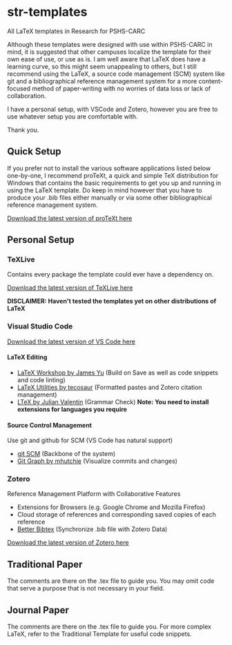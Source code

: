 # str-templates
All LaTeX templates in Research for PSHS-CARC

Although these templates were designed with use within PSHS-CARC in mind, it is suggested that other campuses localize the template for their own ease of use, or use as is. I am well aware that LaTeX does have a learning curve, so this might seem unappealing to others, but I still recommend using the LaTeX, a source code management (SCM) system like git and a bibliographical reference management system for a more content-focused method of paper-writing with no worries of data loss or lack of collaboration.

I have a personal setup, with VSCode and Zotero, however you are free to use whatever setup you are comfortable with.

Thank you.

## Quick Setup
If you prefer not to install the various software applications listed below one-by-one, I recommend proTeXt, a quick and simple TeX distribution for Windows that contains the basic requirements to get you up and running in using the LaTeX template. Do keep in mind however that you have to produce your .bib files either manually or via some other bibliographical reference management system.

[Download the latest version of proTeXt here](https://www.tug.org/protext/)

## Personal Setup
### TeXLive
Contains every package the template could ever have a dependency on. 

[Download the latest version of TeXLive here](https://www.tug.org/texlive/)

**DISCLAIMER: Haven't tested the templates yet on other distributions of LaTeX**

### Visual Studio Code
[Download the latest version of VS Code here](https://code.visualstudio.com/)
#### LaTeX Editing
 - [LaTeX Workshop by James Yu](https://marketplace.visualstudio.com/items?itemName=James-Yu.latex-workshop) (Build on Save as well as code snippets and code linting)
 - [LaTeX Utilities by tecosaur](https://marketplace.visualstudio.com/items?itemName=tecosaur.latex-utilities) (Formatted pastes and Zotero citation management)
 - [LTeX by Julian Valentin](https://marketplace.visualstudio.com/items?itemName=valentjn.vscode-ltex) (Grammar Check) **Note: You need to install extensions for languages you require**
#### Source Control Management
Use git and github for SCM (VS Code has natural support)
 - [git SCM](https://git-scm.com/downloads) (Backbone of the system) 
 - [Git Graph by mhutchie](https://marketplace.visualstudio.com/items?itemName=mhutchie.git-graph) (Visualize commits and changes)

### Zotero
Reference Management Platform with Collaborative Features
 - Extensions for Browsers (e.g. Google Chrome and Mozilla Firefox)
 - Cloud storage of references and corresponding saved copies of each reference
 - [Better Bibtex](https://retorque.re/zotero-better-bibtex/) (Synchronize .bib file with Zotero Data)
 
 [Download the latest version of Zotero here](https://www.zotero.org/)

## Traditional Paper
The comments are there on the .tex file to guide you. You may omit code that serve a purpose that is not necessary in your field.

## Journal Paper
The comments are there on the .tex file to guide you. For more complex LaTeX, refer to the Traditional Template for useful code snippets.
